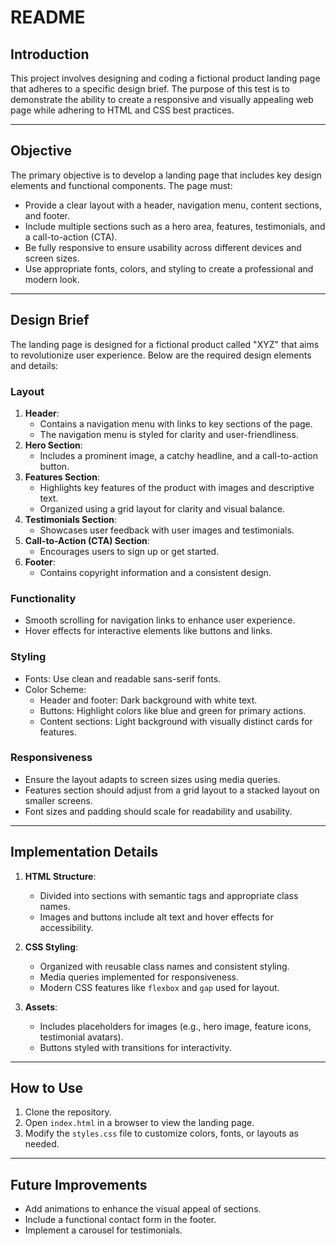 # README

## **Introduction**
This project involves designing and coding a fictional product landing page that adheres to a specific design brief. The purpose of this test is to demonstrate the ability to create a responsive and visually appealing web page while adhering to HTML and CSS best practices.

---

## **Objective**
The primary objective is to develop a landing page that includes key design elements and functional components. The page must:
- Provide a clear layout with a header, navigation menu, content sections, and footer.
- Include multiple sections such as a hero area, features, testimonials, and a call-to-action (CTA).
- Be fully responsive to ensure usability across different devices and screen sizes.
- Use appropriate fonts, colors, and styling to create a professional and modern look.

---

## **Design Brief**
The landing page is designed for a fictional product called "XYZ" that aims to revolutionize user experience. Below are the required design elements and details:

### **Layout**
1. **Header**:
   - Contains a navigation menu with links to key sections of the page.
   - The navigation menu is styled for clarity and user-friendliness.
2. **Hero Section**:
   - Includes a prominent image, a catchy headline, and a call-to-action button.
3. **Features Section**:
   - Highlights key features of the product with images and descriptive text.
   - Organized using a grid layout for clarity and visual balance.
4. **Testimonials Section**:
   - Showcases user feedback with user images and testimonials.
5. **Call-to-Action (CTA) Section**:
   - Encourages users to sign up or get started.
6. **Footer**:
   - Contains copyright information and a consistent design.

### **Functionality**
- Smooth scrolling for navigation links to enhance user experience.
- Hover effects for interactive elements like buttons and links.

### **Styling**
- Fonts: Use clean and readable sans-serif fonts.
- Color Scheme:
  - Header and footer: Dark background with white text.
  - Buttons: Highlight colors like blue and green for primary actions.
  - Content sections: Light background with visually distinct cards for features.

### **Responsiveness**
- Ensure the layout adapts to screen sizes using media queries.
- Features section should adjust from a grid layout to a stacked layout on smaller screens.
- Font sizes and padding should scale for readability and usability.

---

## **Implementation Details**
1. **HTML Structure**:
   - Divided into sections with semantic tags and appropriate class names.
   - Images and buttons include alt text and hover effects for accessibility.

2. **CSS Styling**:
   - Organized with reusable class names and consistent styling.
   - Media queries implemented for responsiveness.
   - Modern CSS features like `flexbox` and `gap` used for layout.

3. **Assets**:
   - Includes placeholders for images (e.g., hero image, feature icons, testimonial avatars).
   - Buttons styled with transitions for interactivity.

---

## **How to Use**
1. Clone the repository.
2. Open `index.html` in a browser to view the landing page.
3. Modify the `styles.css` file to customize colors, fonts, or layouts as needed.

---

## **Future Improvements**
- Add animations to enhance the visual appeal of sections.
- Include a functional contact form in the footer.
- Implement a carousel for testimonials.
